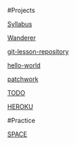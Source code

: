 #Projects

[Syllabus](https://github.com/greenfox-academy/becool-syllabus "Github syllabus a becool csapatnak")

[Wanderer](https://github.com/sznemeth3/wanderer-java "Wanderer")

[git-lesson-repository](https://github.com/sznemeth3/git-lesson-repository "git lessons")

[hello-world](https://github.com/sznemeth3/hello-world "hello word!")

[patchwork](https://github.com/sznemeth3/patchwork "patchwork files")

[TODO](https://github.com/sznemeth3/todo-app "Todo application")

[HEROKU](https://github.com/sznemeth3/todo-app "HEROKU Todo")

#Practice

[SPACE](https://github.com/sznemeth3/corsac-orientation-exam "Space exploration Exam practice")